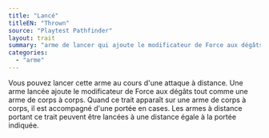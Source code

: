 ```yaml
---
title: "Lancé"
titleEN: "Thrown"
source: "Playtest Pathfinder"
layout: trait
summary: "arme de lancer qui ajoute le modificateur de Force aux dégâts"
categories:
  - "arme"
---
```

Vous pouvez lancer cette arme au cours d'une attaque à distance. Une arme lancée ajoute le modificateur de Force aux dégâts tout comme une arme de corps à corps. Quand ce trait apparaît sur une arme de corps à corps, il est accompagné d'une portée en cases. Les armes à distance portant ce trait peuvent être lancées à une distance égale à la portée indiquée.
